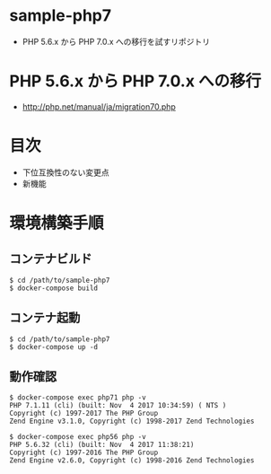# sample-php7

- PHP 5.6.x から PHP 7.0.x への移行を試すリポジトリ

# PHP 5.6.x から PHP 7.0.x への移行
- http://php.net/manual/ja/migration70.php

# 目次

- 下位互換性のない変更点
- 新機能

# 環境構築手順

## コンテナビルド
```shell
$ cd /path/to/sample-php7
$ docker-compose build
```

## コンテナ起動
```shell
$ cd /path/to/sample-php7
$ docker-compose up -d
```

## 動作確認
```shell
$ docker-compose exec php71 php -v
PHP 7.1.11 (cli) (built: Nov  4 2017 10:34:59) ( NTS )
Copyright (c) 1997-2017 The PHP Group
Zend Engine v3.1.0, Copyright (c) 1998-2017 Zend Technologies

$ docker-compose exec php56 php -v
PHP 5.6.32 (cli) (built: Nov  4 2017 11:38:21)
Copyright (c) 1997-2016 The PHP Group
Zend Engine v2.6.0, Copyright (c) 1998-2016 Zend Technologies
```
